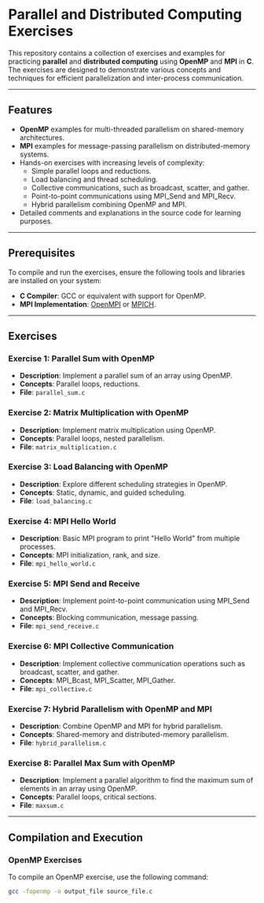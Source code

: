 # Parallel and Distributed Computing Exercises

This repository contains a collection of exercises and examples for practicing **parallel** and **distributed computing** using **OpenMP** and **MPI** in **C**.  
The exercises are designed to demonstrate various concepts and techniques for efficient parallelization and inter-process communication.

---

## Features

- **OpenMP** examples for multi-threaded parallelism on shared-memory architectures.
- **MPI** examples for message-passing parallelism on distributed-memory systems.
- Hands-on exercises with increasing levels of complexity:
  - Simple parallel loops and reductions.
  - Load balancing and thread scheduling.
  - Collective communications, such as broadcast, scatter, and gather.
  - Point-to-point communications using MPI_Send and MPI_Recv.
  - Hybrid parallelism combining OpenMP and MPI.
- Detailed comments and explanations in the source code for learning purposes.

---

## Prerequisites

To compile and run the exercises, ensure the following tools and libraries are installed on your system:

- **C Compiler**: GCC or equivalent with support for OpenMP.
- **MPI Implementation**: [OpenMPI](https://www.open-mpi.org/) or [MPICH](https://www.mpich.org/).

---

## Exercises

### Exercise 1: Parallel Sum with OpenMP
- **Description**: Implement a parallel sum of an array using OpenMP.
- **Concepts**: Parallel loops, reductions.
- **File**: `parallel_sum.c`

### Exercise 2: Matrix Multiplication with OpenMP
- **Description**: Implement matrix multiplication using OpenMP.
- **Concepts**: Parallel loops, nested parallelism.
- **File**: `matrix_multiplication.c`

### Exercise 3: Load Balancing with OpenMP
- **Description**: Explore different scheduling strategies in OpenMP.
- **Concepts**: Static, dynamic, and guided scheduling.
- **File**: `load_balancing.c`

### Exercise 4: MPI Hello World
- **Description**: Basic MPI program to print "Hello World" from multiple processes.
- **Concepts**: MPI initialization, rank, and size.
- **File**: `mpi_hello_world.c`

### Exercise 5: MPI Send and Receive
- **Description**: Implement point-to-point communication using MPI_Send and MPI_Recv.
- **Concepts**: Blocking communication, message passing.
- **File**: `mpi_send_receive.c`

### Exercise 6: MPI Collective Communication
- **Description**: Implement collective communication operations such as broadcast, scatter, and gather.
- **Concepts**: MPI_Bcast, MPI_Scatter, MPI_Gather.
- **File**: `mpi_collective.c`

### Exercise 7: Hybrid Parallelism with OpenMP and MPI
- **Description**: Combine OpenMP and MPI for hybrid parallelism.
- **Concepts**: Shared-memory and distributed-memory parallelism.
- **File**: `hybrid_parallelism.c`

### Exercise 8: Parallel Max Sum with OpenMP
- **Description**: Implement a parallel algorithm to find the maximum sum of elements in an array using OpenMP.
- **Concepts**: Parallel loops, critical sections.
- **File**: `maxsum.c`

---

## Compilation and Execution

### OpenMP Exercises
To compile an OpenMP exercise, use the following command:
```sh
gcc -fopenmp -o output_file source_file.c
